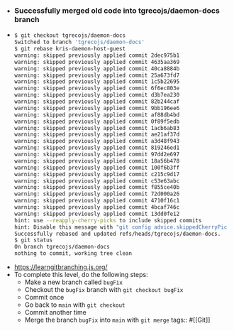 - ### Successfully merged old code into tgrecojs/daemon-docs branch
- ```zsh
  $ git checkout tgrecojs/daemon-docs
  Switched to branch 'tgrecojs/daemon-docs'
  $ git rebase kris-daemon-host-guest
  warning: skipped previously applied commit 2dec975b1
  warning: skipped previously applied commit 4635aa369
  warning: skipped previously applied commit 40ca8884b
  warning: skipped previously applied commit 25a673fd7
  warning: skipped previously applied commit 1c5b22695
  warning: skipped previously applied commit 6f6ec803e
  warning: skipped previously applied commit d3b7ea230
  warning: skipped previously applied commit 82b244caf
  warning: skipped previously applied commit 9bb196ee6
  warning: skipped previously applied commit af88db4bd
  warning: skipped previously applied commit 0f89f5edb
  warning: skipped previously applied commit 1acb6ab83
  warning: skipped previously applied commit ae21af37d
  warning: skipped previously applied commit a3d48f943
  warning: skipped previously applied commit 819246ed1
  warning: skipped previously applied commit 97dd2e697
  warning: skipped previously applied commit 18a56b478
  warning: skipped previously applied commit 100f6b3ff
  warning: skipped previously applied commit c215c9d17
  warning: skipped previously applied commit c53e63abc
  warning: skipped previously applied commit f855ce40b
  warning: skipped previously applied commit 72d000a26
  warning: skipped previously applied commit 4710f16c1
  warning: skipped previously applied commit 4bcaf746c
  warning: skipped previously applied commit 13dd0fe12
  hint: use --reapply-cherry-picks to include skipped commits
  hint: Disable this message with "git config advice.skippedCherryPicks false"
  Successfully rebased and updated refs/heads/tgrecojs/daemon-docs.
  $ git status
  On branch tgrecojs/daemon-docs
  nothing to commit, working tree clean
  ```
- https://learngitbranching.js.org/
- To complete this level, do the following steps:
	- Make a new branch called `bugFix`
	- Checkout the `bugFix` branch with `git checkout bugFix`
	- Commit once
	- Go back to `main` with `git checkout`
	- Commit another time
	- Merge the branch `bugFix` into `main` with `git merge`
tags:: #[[Git]]

